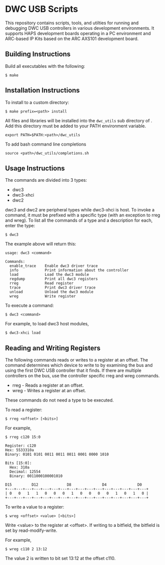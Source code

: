 # DWC USB Scripts

This repository contains scripts, tools, and utilties for running and
debugging DWC USB controllers in various development environments. It
supports HAPS development boards operating in a PC environment and
ARC-based IP Kits based on the ARC AXS101 development board.

## Building Instructions

Build all executables with the following:

```
$ make
```

## Installation Instructions

To install to a custom directory:

```
$ make prefix=<path> install
```

All files and libraries will be installed into the `dwc_utils` sub
directory of <path>. Add this directory must be added to your PATH
environment variable.

```
export PATH=$PATH:<path>/dwc_utils
```

To add bash command line completions

```
source <path>/dwc_utils/completions.sh
```

## Usage Instructions

The commands are divided into 3 types:
* dwc3
* dwc3-xhci
* dwc2

dwc3 and dwc2 are peripheral types while dwc3-xhci is host. To invoke
a command, it must be prefixed with a specific type (with an exception
to rreg and wreg). To list all the commands of a type and a description
for each, enter the type:
```
$ dwc3
```

The example above will return this:
```
usage: dwc3 <command>

Commands:
  enable_trace    Enable dwc3 driver trace
  info            Print information about the controller
  load            Load the dwc3 module
  regdump         Print all dwc3 registers
  rreg            Read register
  trace           Print dwc3 driver trace
  unload          Unload the dwc3 module
  wreg            Write register
```

To execute a command:
```
$ dwc3 <command>
```

For example, to load dwc3 host modules,
```
$ dwc3-xhci load
```

## Reading and Writing Registers

The following commands reads or writes to a register at an offset. The
command determines which device to write to by examining the bus and
using the first DWC USB controller that it finds. If there are
multiple controllers on the bus, use the controller specific rreg and
wreg commands.

- rreg - Reads a register at an offset.
- wreg - Writes a register at an offset.

These commands do not need a type to be executed.

To read a register:
```
$ rreg <offset> [<bits>]
```

For example,
```
$ rreg c120 15:0

Register: c120
Hex: 5533310a
Binary: 0101 0101 0011 0011 0011 0001 0000 1010

Bits [15:0]:
  Hex: 310a
  Decimal: 12554
  Binary: 0011000100001010

D15         D12             D8              D4              D0
+---+---+---+---+---+---+---+---+---+---+---+---+---+---+---+---+
| 0   0   1   1   0   0   0   1   0   0   0   0   1   0   1   0 |
+---+---+---+---+---+---+---+---+---+---+---+---+---+---+---+---+
```

To write a value to a register:
```
$ wreg <offset> <value> [<bits>]
```
Write \<value\> to the register at \<offset\>. If writing to a bitfield,
the bitfield is set by read-modify-write.

For example,
```
$ wreg c110 2 13:12
```
The value 2 is written to bit set 13:12 at the offset c110.

